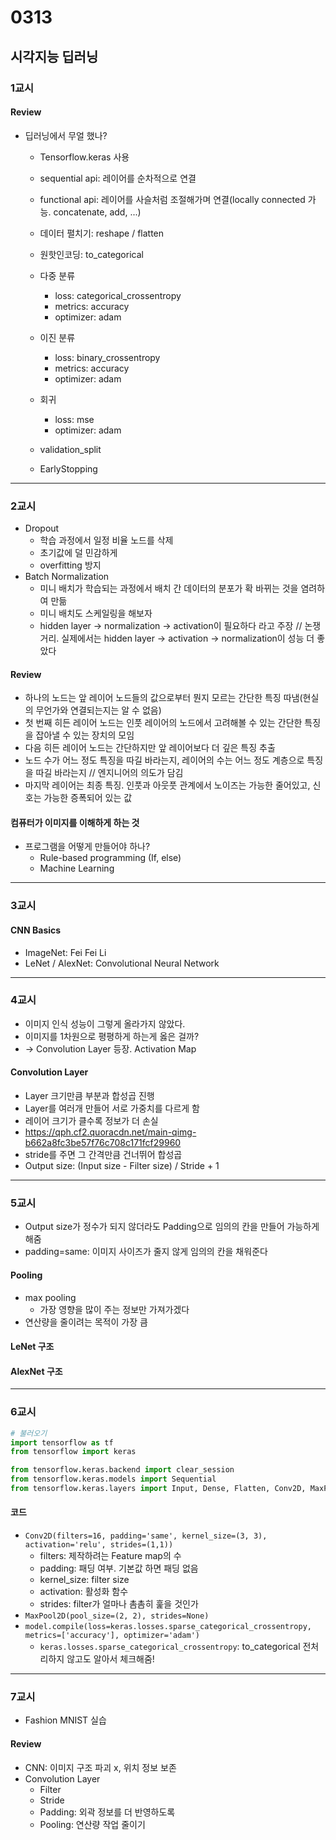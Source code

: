 # 0313
## 시각지능 딥러닝
### 1교시
#### Review
- 딥러닝에서 무얼 했나?
    - Tensorflow.keras 사용
    - sequential api: 레이어를 순차적으로 연결
    - functional api: 레이어를 사슬처럼 조절해가며 연결(locally connected 가능. concatenate, add, ...)
    - 데이터 펼치기: reshape / flatten
    - 원핫인코딩: to_categorical
    - 다중 분류
        - loss: categorical_crossentropy
        - metrics: accuracy
        - optimizer: adam
    - 이진 분류
        - loss: binary_crossentropy
        - metrics: accuracy
        - optimizer: adam
    - 회귀
        - loss: mse
        - optimizer: adam

    - validation_split
    - EarlyStopping
---
### 2교시
- Dropout
    - 학습 과정에서 일정 비율 노드를 삭제
    - 초기값에 덜 민감하게
    - overfitting 방지
- Batch Normalization
    - 미니 배치가 학습되는 과정에서 배치 간 데이터의 분포가 확 바뀌는 것을 염려하여 만듦
    - 미니 배치도 스케일링을 해보자
    - hidden layer -> normalization -> activation이 필요하다 라고 주장 // 논쟁거리. 실제에서는 hidden layer -> activation -> normalization이 성능 더 좋았다

#### Review
- 하나의 노드는 앞 레이어 노드들의 값으로부터 뭔지 모르는 간단한 특징 따냄(현실의 무언가와 연결되는지는 알 수 없음)
- 첫 번째 히든 레이어 노드는 인풋 레이어의 노드에서 고려해볼 수 있는 간단한 특징을 잡아낼 수 있는 장치의 모임
- 다음 히든 레이어 노드는 간단하지만 앞 레이어보다 더 깊은 특징 추출
- 노드 수가 어느 정도 특징을 따길 바라는지, 레이어의 수는 어느 정도 계층으로 특징을 따길 바라는지 // 엔지니어의 의도가 담김
- 마지막 레이어는 최종 특징. 인풋과 아웃풋 관계에서 노이즈는 가능한 줄어있고, 신호는 가능한 증폭되어 있는 값

#### 컴퓨터가 이미지를 이해하게 하는 것
- 프로그램을 어떻게 만들어야 하나?
    - Rule-based programming (If, else)
    - Machine Learning
---
### 3교시
#### CNN Basics
- ImageNet: Fei Fei Li
- LeNet / AlexNet: Convolutional Neural Network
---
### 4교시
- 이미지 인식 성능이 그렇게 올라가지 않았다.
- 이미지를 1차원으로 평평하게 하는게 옳은 걸까?
- -> Convolution Layer 등장. Activation Map
#### Convolution Layer
- Layer 크기만큼 부분과 합성곱 진행
- Layer를 여러개 만들어 서로 가중치를 다르게 함
- 레이어 크기가 클수록 정보가 더 손실
- https://qph.cf2.quoracdn.net/main-qimg-b662a8fc3be57f76c708c171fcf29960
- stride를 주면 그 간격만큼 건너뛰어 합성곱
- Output size: (Input size - Filter size) / Stride + 1
---
### 5교시
- Output size가 정수가 되지 않더라도 Padding으로 임의의 칸을 만들어 가능하게 해줌
- padding=same: 이미지 사이즈가 줄지 않게 임의의 칸을 채워준다

#### Pooling
- max pooling
    - 가장 영향을 많이 주는 정보만 가져가겠다
- 연산량을 줄이려는 목적이 가장 큼

#### LeNet 구조
#### AlexNet 구조
---
### 6교시
```python
# 불러오기
import tensorflow as tf
from tensorflow import keras

from tensorflow.keras.backend import clear_session
from tensorflow.keras.models import Sequential
from tensorflow.keras.layers import Input, Dense, Flatten, Conv2D, MaxPool2D, BatchNormalization
```
#### 코드
- ``Conv2D(filters=16, padding='same',
                  kernel_size=(3, 3),
                  activation='relu',
                  strides=(1,1))``
    - filters: 제작하려는 Feature map의 수
    - padding: 패딩 여부. 기본값 하면 패딩 없음
    - kernel_size: filter size
    - activation: 활성화 함수
    - strides: filter가 얼마나 촘촘히 훑을 것인가
- ``MaxPool2D(pool_size=(2, 2), strides=None)``
- ``model.compile(loss=keras.losses.sparse_categorical_crossentropy, metrics=['accuracy'],
              optimizer='adam')``
    - ``keras.losses.sparse_categorical_crossentropy``: to_categorical 전처리하지 않고도 알아서 체크해줌!

---
### 7교시
- Fashion MNIST 실습

#### Review
- CNN: 이미지 구조 파괴 x, 위치 정보 보존
- Convolution Layer
    - Filter
    - Stride
    - Padding: 외곽 정보를 더 반영하도록
    - Pooling: 연산량 작업 줄이기